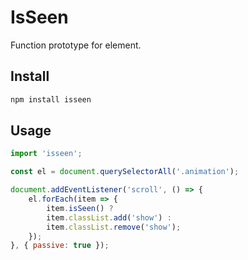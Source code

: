 # IsSeen
Function prototype for element.

## Install
```sh
npm install isseen
```

## Usage
```js
import 'isseen';

const el = document.querySelectorAll('.animation');

document.addEventListener('scroll', () => {
    el.forEach(item => {
        item.isSeen() ?
        item.classList.add('show') :
        item.classList.remove('show');
    });
}, { passive: true });